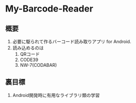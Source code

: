 # My-Barcode-Reader

## 概要
1. 必要に駆られて作るバーコード読み取りアプリ for Android.
1. 読み込めるのは
    1. QRコード
    1. CODE39
    1. NW-7(CODABAR)
 
 ## 裏目標
 1. Android開発時に有用なライブラリ類の学習
